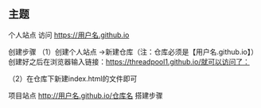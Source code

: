 ## 主题
个人站点 
访问
https://用户名.github.io

创建步骤
（1）创建个人站点 ->新建仓库（注：仓库必须是【用户名.github.io】）
创建好之后在浏览器输入链接：https://threadpool1.github.io/就可以访问了：

（2）在仓库下新建index.html的文件即可

项目站点
http://用户名.github.io/仓库名
搭建步骤
